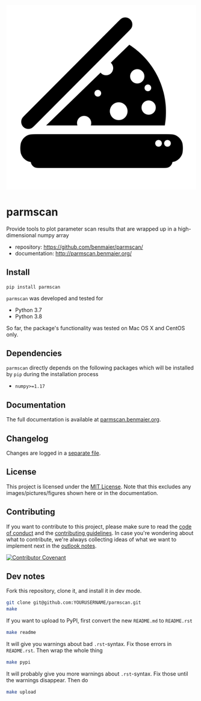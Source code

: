 ![logo](https://github.com/benmaier/parmscan/raw/main/img/Fig1.png)

# parmscan

Provide tools to plot parameter scan results that are wrapped up in a high-dimensional numpy array

* repository: https://github.com/benmaier/parmscan/
* documentation: http://parmscan.benmaier.org/

## Install

    pip install parmscan

`parmscan` was developed and tested for 

* Python 3.7
* Python 3.8

So far, the package's functionality was tested on Mac OS X and CentOS only.

## Dependencies

`parmscan` directly depends on the following packages which will be installed by `pip` during the installation process

* `numpy>=1.17`

## Documentation

The full documentation is available at [parmscan.benmaier.org](http://parmscan.benmaier.org).

## Changelog

Changes are logged in a [separate file](https://github.com/benmaier/parmscan/blob/main/CHANGELOG.md).

## License

This project is licensed under the [MIT License](https://github.com/benmaier/parmscan/blob/main/LICENSE).
Note that this excludes any images/pictures/figures shown here or in the documentation.

## Contributing

If you want to contribute to this project, please make sure to read the [code of conduct](https://github.com/benmaier/parmscan/blob/main/CODE_OF_CONDUCT.md) and the [contributing guidelines](https://github.com/benmaier/parmscan/blob/main/CONTRIBUTING.md). In case you're wondering about what to contribute, we're always collecting ideas of what we want to implement next in the [outlook notes](https://github.com/benmaier/parmscan/blob/main/OUTLOOK.md).

[![Contributor Covenant](https://img.shields.io/badge/Contributor%20Covenant-v1.4%20adopted-ff69b4.svg)](code-of-conduct.md)

## Dev notes

Fork this repository, clone it, and install it in dev mode.

```bash
git clone git@github.com:YOURUSERNAME/parmscan.git
make
```

If you want to upload to PyPI, first convert the new `README.md` to `README.rst`

```bash
make readme
```

It will give you warnings about bad `.rst`-syntax. Fix those errors in `README.rst`. Then wrap the whole thing 

```bash
make pypi
```

It will probably give you more warnings about `.rst`-syntax. Fix those until the warnings disappear. Then do

```bash
make upload
```
